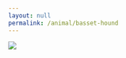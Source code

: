 ```yaml
---
layout: null
permalink: /animal/basset-hound
---
```


<img src="/assets/images/animals/10.png">
<canvas id="basset-hound" width="500" height="500"></canvas>
<script src="/assets/js/basset-hound.js"></script>


